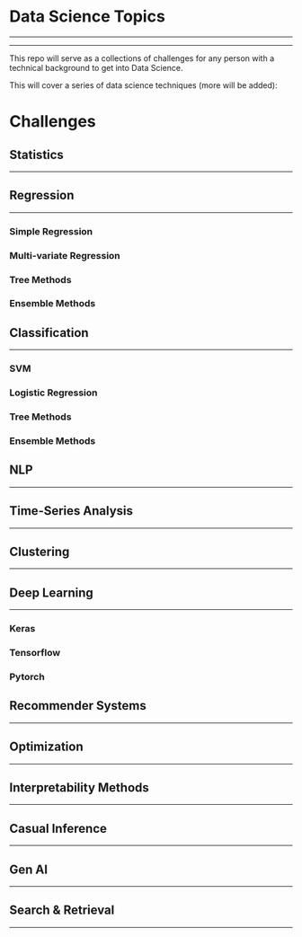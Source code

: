 # Data Science Topics
-----
-----

This repo will serve as a collections of challenges for any person with a technical background to get into Data Science.

This will cover a series of data science techniques (more will be added):

# Challenges

## Statistics
-----
## Regression
-----
### Simple Regression

### Multi-variate Regression

### Tree Methods

### Ensemble Methods

## Classification
-----
### SVM

### Logistic Regression

### Tree Methods

### Ensemble Methods

## NLP
-----
## Time-Series Analysis
-----
## Clustering
-----
## Deep Learning
-----
### Keras

### Tensorflow

### Pytorch

## Recommender Systems
-----
## Optimization
-----
## Interpretability Methods
-----
## Casual Inference
-----
## Gen AI
-----
## Search & Retrieval 
-----